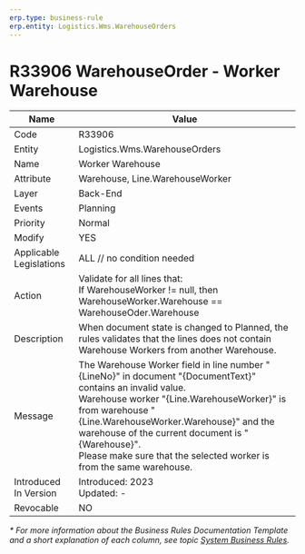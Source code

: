 ```yaml
---
erp.type: business-rule
erp.entity: Logistics.Wms.WarehouseOrders
---
```


# R33906 WarehouseOrder - Worker Warehouse

| Name | Value |
| ---- | ----- |
| Code | R33906 |
| Entity | Logistics.Wms.WarehouseOrders |
| Name | Worker Warehouse |
| Attribute | Warehouse, Line.WarehouseWorker |
| Layer | Back-End                                        |
| Events | Planning |
| Priority | Normal |
| Modify | YES |
| Applicable Legislations | ALL // no condition needed |
| Action | Validate for all lines that: <br/> If WarehouseWorker != null, then WarehouseWorker.Warehouse == WarehouseOder.Warehouse |
| Description | When document state is changed to Planned, the rules validates that the lines does not contain Warehouse Workers from another Warehouse.|
| Message | The Warehouse Worker field in line number "{LineNo}" in document "{DocumentText}" contains an invalid value. <br/> Warehouse worker "{Line.WarehouseWorker}" is from warehouse "{Line.WarehouseWorker.Warehouse}" and the warehouse of the current document is "{Warehouse}". <br/> Please make sure that the selected worker is from the same warehouse.|
| Introduced In Version | Introduced: 2023<br>Updated: - |
| Revocable | NO |
*\* For more information about the Business Rules Documentation Template and a short explanation of each column, see
topic [System Business Rules](../templates/template-description-system-business-rules.md).*
